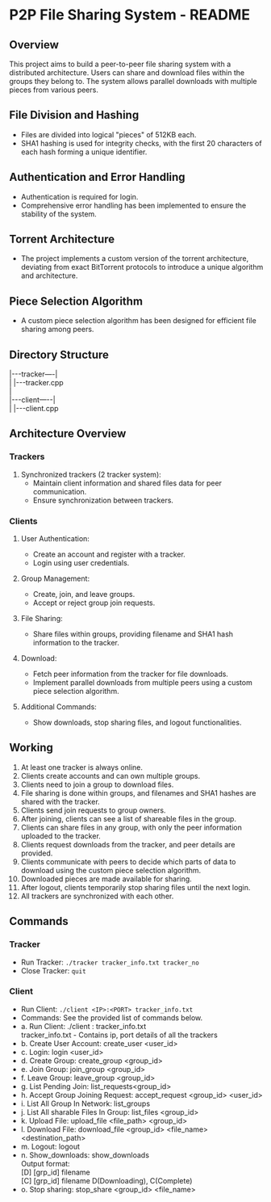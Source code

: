 # P2P File Sharing System - README

## Overview
This project aims to build a peer-to-peer file sharing system with a distributed architecture. Users can share and download files within the groups they belong to. The system allows parallel downloads with multiple pieces from various peers.

## File Division and Hashing
- Files are divided into logical "pieces" of 512KB each.
- SHA1 hashing is used for integrity checks, with the first 20 characters of each hash forming a unique identifier.

## Authentication and Error Handling
- Authentication is required for login.
- Comprehensive error handling has been implemented to ensure the stability of the system.

## Torrent Architecture
- The project implements a custom version of the torrent architecture, deviating from exact BitTorrent protocols to introduce a unique algorithm and architecture.

## Piece Selection Algorithm
- A custom piece selection algorithm has been designed for efficient file sharing among peers.

## Directory Structure
|---tracker—-|<br>
|    |---tracker.cpp<br>
|<br>
|---client—--|<br>
|    |---client.cpp<br>


## Architecture Overview
### Trackers
1. Synchronized trackers (2 tracker system):
   - Maintain client information and shared files data for peer communication.
   - Ensure synchronization between trackers.

### Clients
1. User Authentication:
   - Create an account and register with a tracker.
   - Login using user credentials.

2. Group Management:
   - Create, join, and leave groups.
   - Accept or reject group join requests.

3. File Sharing:
   - Share files within groups, providing filename and SHA1 hash information to the tracker.

4. Download:
   - Fetch peer information from the tracker for file downloads.
   - Implement parallel downloads from multiple peers using a custom piece selection algorithm.

5. Additional Commands:
   - Show downloads, stop sharing files, and logout functionalities.

## Working
1. At least one tracker is always online.
2. Clients create accounts and can own multiple groups.
3. Clients need to join a group to download files.
4. File sharing is done within groups, and filenames and SHA1 hashes are shared with the tracker.
5. Clients send join requests to group owners.
6. After joining, clients can see a list of shareable files in the group.
7. Clients can share files in any group, with only the peer information uploaded to the tracker.
8. Clients request downloads from the tracker, and peer details are provided.
9. Clients communicate with peers to decide which parts of data to download using the custom piece selection algorithm.
10. Downloaded pieces are made available for sharing.
11. After logout, clients temporarily stop sharing files until the next login.
12. All trackers are synchronized with each other.

## Commands
### Tracker
- Run Tracker: `./tracker tracker_info.txt tracker_no`
- Close Tracker: `quit`

### Client
- Run Client: `./client <IP>:<PORT> tracker_info.txt`
- Commands: See the provided list of commands below.
- a. Run Client: ./client <IP>:<PORT> tracker_info.txt
  <br>tracker_info.txt - Contains ip, port details of all the trackers
- b. Create User Account: create_user <user_id> <password>
- c. Login: login <user_id> <password>
- d. Create Group: create_group <group_id>
- e. Join Group: join_group <group_id>
- f. Leave Group: leave_group <group_id>
- g. List Pending Join: list_requests<group_id>
- h. Accept Group Joining Request: accept_request <group_id> <user_id>
- i. List All Group In Network: list_groups
- j. List All sharable Files In Group: list_files <group_id>
- k. Upload File: upload_file <file_path> <group_id>
- l. Download File: download_file <group_id> <file_name> <destination_path>
- m. Logout: logout
- n. Show_downloads: show_downloads
  <br>Output format:
<br>[D] [grp_id] filename
<br>[C] [grp_id] filename D(Downloading), C(Complete)
- o. Stop sharing: stop_share <group_id> <file_name>
